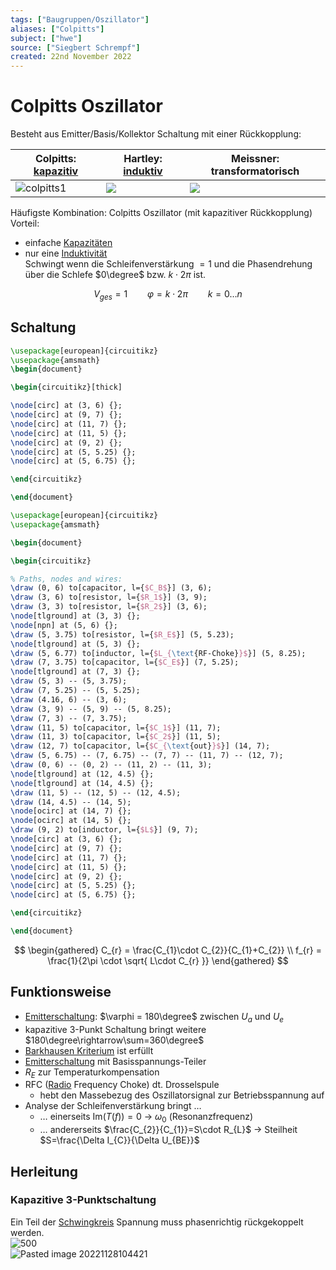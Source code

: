 ```yaml
---
tags: ["Baugruppen/Oszillator"]
aliases: ["Colpitts"]
subject: ["hwe"]
source: ["Siegbert Schrempf"]
created: 22nd November 2022
---
```


# Colpitts Oszillator

Besteht aus Emitter/Basis/Kollektor Schaltung mit einer Rückkopplung:

| Colpitts: [kapazitiv](../../Elektrotechnik/Kapazität.md) | Hartley: [induktiv](../../Elektrotechnik/Induktivitäten.md) | Meissner: transformatorisch |
| ---------------------------------------------------------------------------------- | ------------------------------------------------------------------------------------- | ----------------------------------------------------------------------- |
| ![colpitts1](../assets/colpitts1.png)                                              | ![](../assets/Hartley.png)                                                            | ![](../assets/Meissner.png)                                             |

Häufigste Kombination: Colpitts Oszillator (mit kapazitiver Rückkopplung)  
Vorteil: 
- einfache [Kapazitäten](../../Elektrotechnik/Kapazität.md)
- nur eine [Induktivität](../../Elektrotechnik/Induktivitäten.md)  
Schwingt wenn die Schleifenverstärkung $=1$ und die Phasendrehung über die Schlefe $0\degree$ bzw. $k\cdot2\pi$ ist.

$$V_{ges}=1 \qquad \varphi = k\cdot2\pi \qquad k=0\dots n$$

## Schaltung

```tikz
\usepackage[european]{circuitikz}
\usepackage{amsmath}
\begin{document}

\begin{circuitikz}[thick]

\node[circ] at (3, 6) {};
\node[circ] at (9, 7) {};
\node[circ] at (11, 7) {};
\node[circ] at (11, 5) {};
\node[circ] at (9, 2) {};
\node[circ] at (5, 5.25) {};
\node[circ] at (5, 6.75) {};

\end{circuitikz}

\end{document}
```

```tikz
\usepackage[european]{circuitikz}
\usepackage{amsmath}

\begin{document}

\begin{circuitikz}

% Paths, nodes and wires:
\draw (0, 6) to[capacitor, l={$C_B$}] (3, 6);
\draw (3, 6) to[resistor, l={$R_1$}] (3, 9);
\draw (3, 3) to[resistor, l={$R_2$}] (3, 6);
\node[tlground] at (3, 3) {};
\node[npn] at (5, 6) {};
\draw (5, 3.75) to[resistor, l={$R_E$}] (5, 5.23);
\node[tlground] at (5, 3) {};
\draw (5, 6.77) to[inductor, l={$L_{\text{RF-Choke}}$}] (5, 8.25);
\draw (7, 3.75) to[capacitor, l={$C_E$}] (7, 5.25);
\node[tlground] at (7, 3) {};
\draw (5, 3) -- (5, 3.75);
\draw (7, 5.25) -- (5, 5.25);
\draw (4.16, 6) -- (3, 6);
\draw (3, 9) -- (5, 9) -- (5, 8.25);
\draw (7, 3) -- (7, 3.75);
\draw (11, 5) to[capacitor, l={$C_1$}] (11, 7);
\draw (11, 3) to[capacitor, l={$C_2$}] (11, 5);
\draw (12, 7) to[capacitor, l={$C_{\text{out}}$}] (14, 7);
\draw (5, 6.75) -- (7, 6.75) -- (7, 7) -- (11, 7) -- (12, 7);
\draw (0, 6) -- (0, 2) -- (11, 2) -- (11, 3);
\node[tlground] at (12, 4.5) {};
\node[tlground] at (14, 4.5) {};
\draw (11, 5) -- (12, 5) -- (12, 4.5);
\draw (14, 4.5) -- (14, 5);
\node[ocirc] at (14, 7) {};
\node[ocirc] at (14, 5) {};
\draw (9, 2) to[inductor, l={$L$}] (9, 7);
\node[circ] at (3, 6) {};
\node[circ] at (9, 7) {};
\node[circ] at (11, 7) {};
\node[circ] at (11, 5) {};
\node[circ] at (9, 2) {};
\node[circ] at (5, 5.25) {};
\node[circ] at (5, 6.75) {};

\end{circuitikz}

\end{document}
```

$$
\begin{gathered}
C_{r} = \frac{C_{1}\cdot C_{2}}{C_{1}+C_{2}} \\
f_{r} = \frac{1}{2\pi \cdot \sqrt{ L\cdot C_{r} }}
\end{gathered}
$$

## Funktionsweise

- [Emitterschaltung](../Halbleiter/Kollektorfolger.md): $\varphi = 180\degree$ zwischen $U_{a}$ und $U_{e}$
- kapazitive 3-Punkt Schaltung bringt weitere $180\degree\rightarrow\sum=360\degree$
- [Barkhausen Kriterium](Barkhausen%20Kriterium.md) ist erfüllt
- [Emitterschaltung](../Halbleiter/Kollektorfolger.md) mit Basisspannungs-Teiler
- $R_{E}$ zur Temperaturkompensation
- RFC ([Radio](../../HF-Technik/Rundfunk.md) Frequency Choke) dt. Drosselspule
	- hebt den Massebezug des Oszillatorsignal zur Betriebsspannung auf
- Analyse der Schleifenverstärkung bringt …
	- … einerseits $\mathrm{Im}(T(f))=0$ -> $\omega_{0}$ (Resonanzfrequenz)
	- … andererseits $\frac{C_{2}}{C_{1}}=S\cdot R_{L}$ -> Steilheit $S=\frac{\Delta I_{C}}{\Delta U_{BE}}$

## Herleitung

### Kapazitive 3-Punktschaltung

Ein Teil der [Schwingkreis](../../Physik/Schwingkreise.md) Spannung muss phasenrichtig rückgekoppelt werden.  
![500](../assets/ColpittsCalc.png)  
![Pasted image 20221128104421](../assets/ColpittsCalc2.png)
